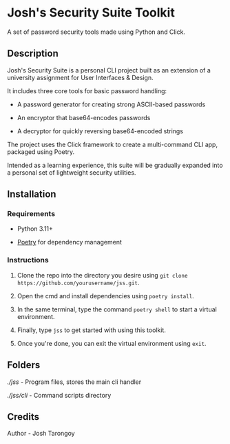 # Josh's Security Suite Toolkit
A set of password security tools made using Python and Click.

## Description
Josh's Security Suite is a personal CLI project built as an extension of a university assignment for User Interfaces & Design.

It includes three core tools for basic password handling:

* A password generator for creating strong ASCII-based passwords

* An encryptor that base64-encodes passwords

* A decryptor for quickly reversing base64-encoded strings

The project uses the Click framework to create a multi-command CLI app, packaged using Poetry.

Intended as a learning experience, this suite will be gradually expanded into a personal set of lightweight security utilities.


## Installation

### Requirements

* Python 3.11+

* [Poetry](https://python-poetry.org/) for dependency management

### Instructions

1. Clone the repo into the directory you desire using `git clone https://github.com/yourusername/jss.git`.

2. Open the cmd and install dependencies using `poetry install`.

3. In the same terminal, type the command `poetry shell` to start a virtual environment.

4. Finally, type `jss` to get started with using this toolkit.

5. Once you're done, you can exit the virtual environment using `exit`.

## Folders

*./jss* - Program files, stores the main cli handler

*./jss/cli* - Command scripts directory

## Credits
Author - Josh Tarongoy
